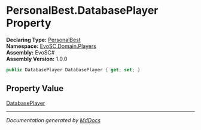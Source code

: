 ﻿<!--  
  <auto-generated>   
    The contents of this file were generated by a tool.  
    Changes to this file may be list if the file is regenerated  
  </auto-generated>   
-->

# PersonalBest.DatabasePlayer Property

**Declaring Type:** [PersonalBest](../index.md)  
**Namespace:** [EvoSC.Domain.Players](../../index.md)  
**Assembly:** EvoSC\#  
**Assembly Version:** 1.0.0

```csharp
public DatabasePlayer DatabasePlayer { get; set; }
```

## Property Value

[DatabasePlayer](../../DatabasePlayer/index.md)

___

*Documentation generated by [MdDocs](https://github.com/ap0llo/mddocs)*
